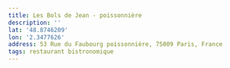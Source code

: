 ```yaml
---
title: Les Bols de Jean - poissonnière
description: ''
lat: '48.8746209'
lon: '2.3477626'
address: 53 Rue du Faubourg poissonnière, 75009 Paris, France
tags: restaurant bistronomique
---
```

